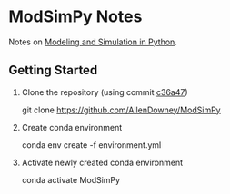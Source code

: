 # ModSimPy Notes
Notes on [Modeling and Simulation in Python](https://github.com/AllenDowney/ModSimPy).

## Getting Started
1. Clone the repository (using commit [c36a47](https://github.com/AllenDowney/ModSimPy/commit/c36a476a20042acb33773e47d12aea5b0c413e60))

    git clone https://github.com/AllenDowney/ModSimPy

2. Create conda environment

    conda env create -f environment.yml

3. Activate newly created conda environment

    conda activate ModSimPy

